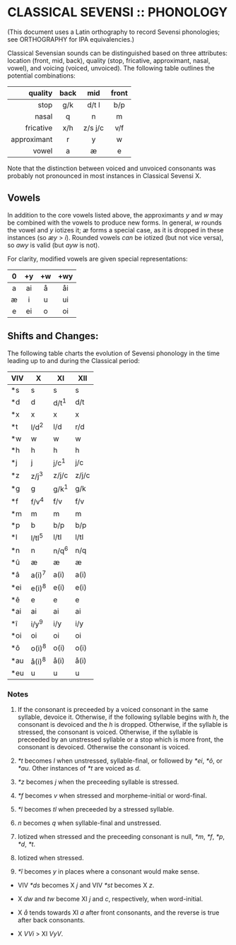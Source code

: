#  CLASSICAL SEVENSI :: PHONOLOGY  #

(This document uses a Latin orthography to record Sevensi phonologies; see ORTHOGRAPHY for IPA equivalencies.)

Classical Sevensian sounds can be distinguished based on three attributes: location (front, mid, back), quality (stop, fricative, approximant, nasal, vowel), and voicing (voiced, unvoiced).
The following table outlines the potential combinations:

|     quality | back  |  mid  | front |
| ----------: | :---: | :---: | :---: |
|        stop |  g/k  | d/t l |  b/p  |
|       nasal |   q   |   n   |   m   |
|   fricative |  x/h  |z/s j/c|  v/f  |
| approximant |   r   |   y   |   w   |
|       vowel |   a   |   æ   |   e   |

Note that the distinction between voiced and unvoiced consonants was probably not pronounced in most instances in Classical Sevensi X.

##  Vowels  ##

In addition to the core vowels listed above, the approximants *y* and *w* may be combined with the vowels to produce new forms.
In general, *w* rounds the vowel and *y* iotizes it; *æ* forms a special case, as it is dropped in these instances (so *æy* > *i*).
Rounded vowels *can* be iotized (but not vice versa), so *awy* is valid (but *ayw* is not).

For clarity, modified vowels are given special representations:

|  0  | +y  | +w  | +wy |
| :-: | :-: | :-: | :-: |
|  a  |  ai |  å  |  åi |
|  æ  |  i  |  u  |  ui |
|  e  |  ei |  o  |  oi |

##  Shifts and Changes:  ##

The following table charts the evolution of Sevensi phonology in the time leading up to and during the Classical period:

| VIV |  X              | XI              | XII             |
| --- | --------------- | --------------- | --------------- |
| \*s |  s              |  s              |  s              |
| \*d |  d              | d/t<sup>1</sup> | d/t             |
| \*x |  x              |  x              |  x              |
| \*t | l/d<sup>2</sup> | l/d             | r/d             |
| \*w |  w              |  w              |  w              |
| \*h |  h              |  h              |  h              |
| \*j |  j              | j/c<sup>1</sup> | j/c             |
| \*z | z/j<sup>3</sup> |z/j/c            |z/j/c            |
| \*g |  g              | g/k<sup>1</sup> | g/k             |
| \*f | f/v<sup>4</sup> | f/v             | f/v             |
| \*m |  m              |  m              |  m              |
| \*p |  b              | b/p             | b/p             |
| \*l |l/tl<sup>5</sup> |l/tl             |l/tl             |
| \*n |  n              | n/q<sup>6</sup> | n/q             |
| \*û |  æ              |  æ              |  æ              |
| \*â |a(i)<sup>7</sup> |a(i)             |a(i)             |
|\*ei |e(i)<sup>8</sup> |e(i)             |e(i)             |
| \*ê |  e              |  e              |  e              |
|\*ai | ai              | ai              | ai              |
| \*î | i/y<sup>9</sup> | i/y             | i/y             |
|\*oi | oi              | oi              | oi              |
| \*ô |o(i)<sup>8</sup> |o(i)             |o(i)             |
|\*au |å(i)<sup>8</sup> |å(i)             |å(i)             |
|\*eu |  u              |  u              |  u              |

###  Notes  ###

1. If the consonant is preceeded by a voiced consonant in the same syllable, devoice it.
    Otherwise, if the following syllable begins with _h_, the consonant is devoiced and the _h_ is dropped.
    Otherwise, if the syllable is stressed, the consonant is voiced.
    Otherwise, if the syllable is preceeded by an unstressed syllable or a stop which is more front, the consonant is devoiced.
    Otherwise the consonant is voiced.

2. _\*t_ becomes _l_ when unstressed, syllable-final, or followed by _\*ei_, _\*ô_, or _\*au_.
    Other instances of _\*t_ are voiced as _d_.

3. _\*z_ becomes _j_ when the preceeding syllable is stressed.

4. _\*f_ becomes _v_ when stressed and morpheme-initial or word-final.

5. _\*l_ becomes _tl_ when preceeded by a stressed syllable.

6. _n_ becomes _q_ when syllable-final and unstressed.

7. Iotized when stressed and the preceeding consonant is null, _\*m_, _\*f_, _\*p_, _\*d_, _\*t_.

8. Iotized when stressed.

9. _\*î_ becomes _y_ in places where a consonant would make sense.

- VIV _\*ds_ becomes X _j_ and VIV _\*st_ becomes X _z_.

- X _dw_ and _tw_ become XI _j_ and _c_, respectively, when word-initial.

- X _å_ tends towards XI _a_ after front consonants, and the reverse is true after back consonants.

- X _VVi_ > XI _VyV_.
